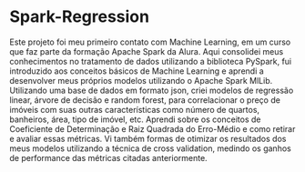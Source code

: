 # Spark-Regression
Este projeto foi meu primeiro contato com Machine Learning, em um curso que faz parte da formação Apache Spark da Alura.
Aqui consolidei meus conhecimentos no tratamento de dados utilizando a biblioteca PySpark, fui introduzido aos conceitos básicos de Machine Learning e aprendi a desenvolver meus próprios modelos utilizando o Apache Spark MlLib. Utilizando uma base de dados em formato json, criei modelos de regressão linear, árvore de decisão e random forest, para correlacionar o preço de imóveis com suas outras características como número de quartos, banheiros, área, tipo de imóvel, etc. Aprendi sobre os conceitos de Coeficiente de Determinação e Raiz Quadrada do Erro-Médio e como retirar e avaliar essas métricas. Vi também formas de otimizar os resultados dos meus modelos utilizando a técnica de cross validation, medindo os ganhos de performance das métricas citadas anteriormente.

